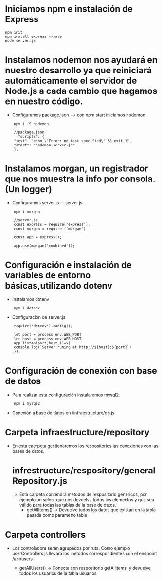 # Iniciamos npm e instalación de Express

```
npm init
npm install express --save
node server.js
```

# Instalamos nodemon nos ayudará en nuestro desarrollo ya que reiniciará automáticamente el servidor de Node.js a cada cambio que hagamos en nuestro código.
* Configuramos package.json -->  con npm start iniciamos nodemon
```
    npm i -S nodemon
```

    
```
    //package.json
      "scripts": {
    "test": "echo \"Error: no test specified\" && exit 1",
    "start": "nodemon server.js"
    },
```

# Instalamos morgan, un registrador que nos muestra la info por consola. (Un logger)
* Configuramos server.js  -- server.js 
```
    npm i morgan
```
 

```
    //server.js
    const express = require('express');
    const morgan = require ('morgan')

    const app = express();

    app.use(morgan('combined'));
```
# Configuración e instalación de variables de entorno básicas,utilizando dotenv
* Instalamos dotenv
```
    npm i dotenv 
```
* Configuración de server.js
```
    require('dotenv').config();
```
```
    let port = process.env.WEB_PORT
    let host = process.env.WEB_HOST
    app.listen(port,host,()=>{
    console.log(`Server runing at http://${host}:${port}`)
    }); 
```

# Configuración de conexión con base de datos
*  Para realizar esta configuración instalaremos mysql2.
```
    npm i mysql2
```
* Conexión a base de datos en /infraestructure/db.js

# Carpeta infraestructure/repository
* En esta caerpeta gestionaremos los respositorios las conexiones con las bases de datos.

    # infrestructure/respository/generalRepository.js
    * Esta carpeta contendrá metodos de respositorio genéricos, por ejemplo un select que nos devuelva todos los elementos y que sea válido para todas las tablas de la base de datos.
        * getAllItems() -> Devuelve todos los datos que existan en la tabla pasada como parametro table

# Carpeta controllers
* Los controladore serán agrupados por ruta. Como ejemplo userControllers.js llevará los metodos correspondientes con el endpoint /api/users

    * getAllUsers() -> Conecta con respositorio getAllitems, y devuelve todos los usuarios de la tabla usuarios

